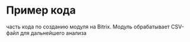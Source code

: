 # Пример кода
часть кода по созданию модуля на Bitrix. Модуль обрабатывает CSV-файл для дальнейшего анализа
